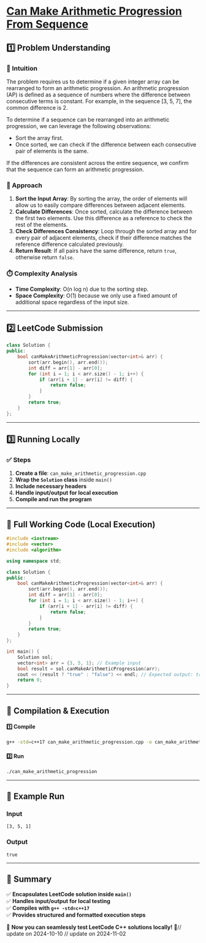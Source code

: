 # **[Can Make Arithmetic Progression From Sequence](https://leetcode.com/problems/can-make-arithmetic-progression-from-sequence/description/)**  

## **1️⃣ Problem Understanding**  
### **📌 Intuition**  
The problem requires us to determine if a given integer array can be rearranged to form an arithmetic progression. An arithmetic progression (AP) is defined as a sequence of numbers where the difference between consecutive terms is constant. For example, in the sequence [3, 5, 7], the common difference is 2. 

To determine if a sequence can be rearranged into an arithmetic progression, we can leverage the following observations:
- Sort the array first. 
- Once sorted, we can check if the difference between each consecutive pair of elements is the same.

If the differences are consistent across the entire sequence, we confirm that the sequence can form an arithmetic progression.

### **🚀 Approach**  
1. **Sort the Input Array**: By sorting the array, the order of elements will allow us to easily compare differences between adjacent elements.
2. **Calculate Differences**: Once sorted, calculate the difference between the first two elements. Use this difference as a reference to check the rest of the elements.
3. **Check Differences Consistency**: Loop through the sorted array and for every pair of adjacent elements, check if their difference matches the reference difference calculated previously.
4. **Return Result**: If all pairs have the same difference, return `true`, otherwise return `false`.

### **⏱️ Complexity Analysis**  
- **Time Complexity**: O(n log n) due to the sorting step.
- **Space Complexity**: O(1) because we only use a fixed amount of additional space regardless of the input size.

---  

## **2️⃣ LeetCode Submission**  
```cpp
class Solution {
public:
    bool canMakeArithmeticProgression(vector<int>& arr) {
        sort(arr.begin(), arr.end());
        int diff = arr[1] - arr[0];
        for (int i = 1; i < arr.size() - 1; i++) {
            if (arr[i + 1] - arr[i] != diff) {
                return false;
            }
        }
        return true;
    }
};
```  

---  

## **3️⃣ Running Locally**  
### **✅ Steps**  
1. **Create a file**: `can_make_arithmetic_progression.cpp`
2. **Wrap the `Solution` class** inside `main()`
3. **Include necessary headers**  
4. **Handle input/output for local execution**  
5. **Compile and run the program**  

---  

## **📝 Full Working Code (Local Execution)**  
```cpp
#include <iostream>
#include <vector>
#include <algorithm>

using namespace std;

class Solution {
public:
    bool canMakeArithmeticProgression(vector<int>& arr) {
        sort(arr.begin(), arr.end());
        int diff = arr[1] - arr[0];
        for (int i = 1; i < arr.size() - 1; i++) {
            if (arr[i + 1] - arr[i] != diff) {
                return false;
            }
        }
        return true;
    }
};

int main() {
    Solution sol;
    vector<int> arr = {3, 5, 1}; // Example input
    bool result = sol.canMakeArithmeticProgression(arr);
    cout << (result ? "true" : "false") << endl; // Expected output: true
    return 0;
}
```  

---  

## **🔧 Compilation & Execution**  
#### **1️⃣ Compile**  
```bash
g++ -std=c++17 can_make_arithmetic_progression.cpp -o can_make_arithmetic_progression
```  

#### **2️⃣ Run**  
```bash
./can_make_arithmetic_progression
```  

---  

## **🎯 Example Run**  
### **Input**  
```
[3, 5, 1]
```  
### **Output**  
```
true
```  

---  

## **📌 Summary**  
✅ **Encapsulates LeetCode solution inside `main()`**  
✅ **Handles input/output for local testing**  
✅ **Compiles with `g++ -std=c++17`**  
✅ **Provides structured and formatted execution steps**  

🚀 **Now you can seamlessly test LeetCode C++ solutions locally!** 🚀// update on 2024-10-10
// update on 2024-11-02

